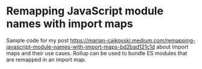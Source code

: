 # Remapping JavaScript module names with import maps

Sample code for my post https://marian-caikovski.medium.com/remapping-javascript-module-names-with-import-maps-bd2bad121c1d about Import maps and their use cases. Rollup can be used to bundle ES modules that are remapped in an import map.
